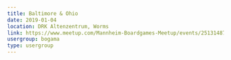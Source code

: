 ```yaml
---
title: Baltimore & Ohio
date: 2019-01-04
location: DRK Altenzentrum, Worms
link: https://www.meetup.com/Mannheim-Boardgames-Meetup/events/251314878/
usergroup: bogama
type: usergroup
---
```

